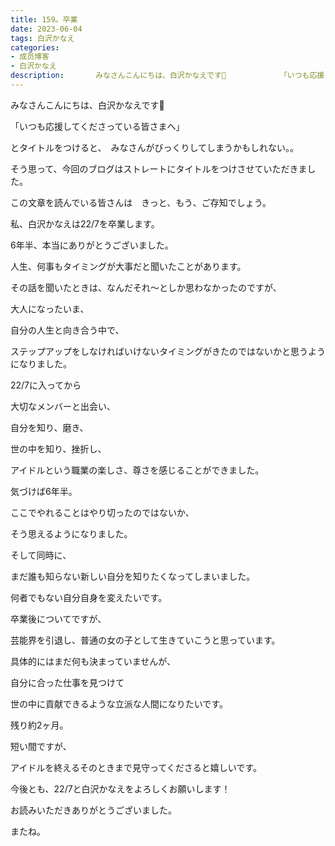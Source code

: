 ```yaml
---
title: 159。卒業
date: 2023-06-04
tags: 白沢かなえ
categories: 
- 成员博客
- 白沢かなえ
description:       みなさんこんにちは、白沢かなえです🌷            「いつも応援してくださっている皆さまへ」    とタイトルをつけると、 みなさんがびっくりしてしまうかもしれない。。    ...
---
```


みなさんこんにちは、白沢かなえです🌷

「いつも応援してくださっている皆さまへ」

とタイトルをつけると、　みなさんがびっくりしてしまうかもしれない。。

そう思って、今回のブログはストレートにタイトルをつけさせていただきました。

この文章を読んでいる皆さんは　きっと、もう、ご存知でしょう。

私、白沢かなえは22/7を卒業します。

6年半、本当にありがとうございました。

人生、何事もタイミングが大事だと聞いたことがあります。

その話を聞いたときは、なんだそれ〜としか思わなかったのですが、

大人になったいま、

自分の人生と向き合う中で、

ステップアップをしなければいけないタイミングがきたのではないかと思うようになりました。

22/7に入ってから

大切なメンバーと出会い、

自分を知り、磨き、

世の中を知り、挫折し、

アイドルという職業の楽しさ、尊さを感じることができました。

気づけば6年半。

ここでやれることはやり切ったのではないか、

そう思えるようになりました。

そして同時に、

まだ誰も知らない新しい自分を知りたくなってしまいました。

何者でもない自分自身を変えたいです。

卒業後についてですが、

芸能界を引退し、普通の女の子として生きていこうと思っています。

具体的にはまだ何も決まっていませんが、

自分に合った仕事を見つけて

世の中に貢献できるような立派な人間になりたいです。

残り約2ヶ月。

短い間ですが、

アイドルを終えるそのときまで見守ってくださると嬉しいです。

今後とも、22/7と白沢かなえをよろしくお願いします！

お読みいただきありがとうございました。

またね。